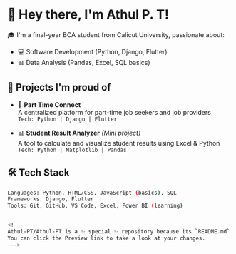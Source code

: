 # 👋 Hey there, I'm Athul P. T!

🎓 I'm a final-year BCA student from Calicut University, passionate about:
- 💻 Software Development (Python, Django, Flutter)
- 📊 Data Analysis (Pandas, Excel, SQL basics)

## 🚀 Projects I'm proud of
- 🧠 **Part Time Connect**  
  A centralized platform for part-time job seekers and job providers  
  `Tech: Python | Django | Flutter `

- 📊 **Student Result Analyzer** *(Mini project)*  
  A tool to calculate and visualize student results using Excel & Python  
  `Tech: Python | Matplotlib | Pandas`

## 🛠️ Tech Stack
```bash
Languages: Python, HTML/CSS, JavaScript (basics), SQL  
Frameworks: Django, Flutter  
Tools: Git, GitHub, VS Code, Excel, Power BI (learning)  


<!---
Athul-PT/Athul-PT is a ✨ special ✨ repository because its `README.md` (this file) appears on your GitHub profile.
You can click the Preview link to take a look at your changes.
--->
